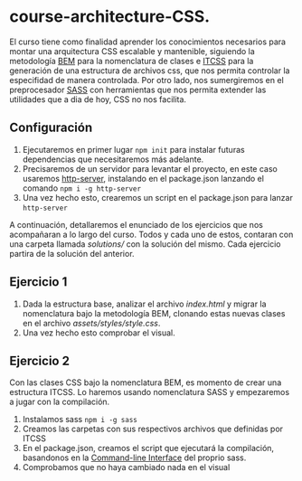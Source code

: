 # course-architecture-CSS.

El curso tiene como finalidad aprender los conocimientos necesarios para montar una arquitectura CSS escalable y mantenible, siguiendo 
la metodología [BEM](http://getbem.com/) para la nomenclatura de clases e [ITCSS](https://www.xfive.co/blog/itcss-scalable-maintainable-css-architecture/) para la generación de una estructura de archivos css, que nos permita controlar la especifidad de manera controlada. Por otro lado, nos sumergiremos en el preprocesador [SASS](https://sass-lang.com/) con herramientas que nos permita extender las utilidades que a dia de hoy, CSS no nos facilita.
 
## Configuración 
1. Ejecutaremos en primer lugar `npm init` para instalar futuras dependencias que necesitaremos más adelante.
2. Precisaremos de un servidor para levantar el proyecto, en este caso usaremos [http-server](https://www.npmjs.com/package/http-server),   instalando en el package.json lanzando el comando `npm i -g http-server`
3. Una vez hecho esto, crearemos un script en el package.json para lanzar `http-server`

A continuación, detallaremos el enunciado de los ejercicios que nos acompañaran a lo largo del curso. Todos y cada uno de estos, contaran con una carpeta llamada _solutions/_ con la solución del mismo. Cada ejercicio partira de la solución del anterior.

## Ejercicio 1
1. Dada la estructura base, analizar el archivo _index.html_ y migrar la nomenclatura bajo la metodología BEM, clonando estas nuevas clases en el archivo _assets/styles/style.css_.
2. Una vez hecho esto comprobar el visual.

## Ejercicio 2
Con las clases CSS bajo la nomenclatura BEM, es momento de crear una estructura ITCSS. Lo haremos usando nomenclatura SASS y empezaremos a jugar con la compilación.
1. Instalamos sass `npm i -g sass`
2. Creamos las carpetas con sus respectivos archivos que definidas por ITCSS
3. En el package.json, creamos el script que ejecutará la compilación, basandonos en la [Command-line Interface](https://sass-lang.com/documentation/cli/dart-sass) del proprio sass.
4. Comprobamos que no haya cambiado nada en el visual
 
